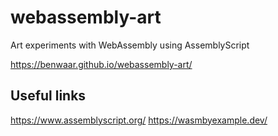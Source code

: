 # webassembly-art

Art experiments with WebAssembly using AssemblyScript

https://benwaar.github.io/webassembly-art/

## Useful links

https://www.assemblyscript.org/
https://wasmbyexample.dev/


